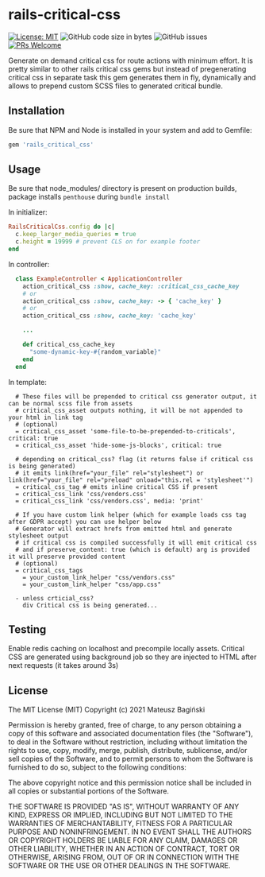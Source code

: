 # rails-critical-css

[![License: MIT](https://img.shields.io/badge/License-MIT-yellow.svg?style=flat-square)](https://opensource.org/licenses/MIT)
![GitHub code size in bytes](https://img.shields.io/github/languages/code-size/mati365/rails-critical-css?style=flat-square)
![GitHub issues](https://img.shields.io/github/issues/mati365/rails-critical-css?style=flat-square)
[![PRs Welcome](https://img.shields.io/badge/PRs-welcome-brightgreen.svg?style=flat-square)](http://makeapullrequest.com)

Generate on demand critical css for route actions with minimum effort. It is pretty similar to other rails critical css gems but instead of pregenerating critical css in separate task this gem generates them in fly, dynamically and allows to prepend custom SCSS files to generated critical bundle.

## Installation

Be sure that NPM and Node is installed in your system and add to Gemfile:

```bash
gem 'rails_critical_css'
```

## Usage

Be sure that node_modules/ directory is present on production builds, package installs `penthouse` during `bundle install`

In initializer:

```ruby
RailsCriticalCss.config do |c|
  c.keep_larger_media_queries = true
  c.height = 19999 # prevent CLS on for example footer
end
```

In controller:

```ruby
  class ExampleController < ApplicationController
    action_critical_css :show, cache_key: :critical_css_cache_key
    # or
    action_critical_css :show, cache_key: -> { 'cache_key' }
    # or
    action_critical_css :show, cache_key: 'cache_key'

    ...

    def critical_css_cache_key
      "some-dynamic-key-#{random_variable}"
    end
  end
```

In template:

```slim
  # These files will be prepended to critical css generator output, it can be normal scss file from assets
  # critical_css_asset outputs nothing, it will be not appended to your html in link tag
  # (optional)
  = critical_css_asset 'some-file-to-be-prepended-to-criticals', critical: true
  = critical_css_asset 'hide-some-js-blocks', critical: true

  # depending on critical_css? flag (it returns false if critical css is being generated)
  # it emits link(href="your_file" rel="stylesheet") or link(href="your_file" rel="preload" onload="this.rel = 'stylesheet'")
  = critical_css_tag # emits inline critical CSS if present
  = critical_css_link 'css/vendors.css'
  = critical_css_link 'css/vendors.css', media: 'print'

  # If you have custom link helper (which for example loads css tag after GDPR accept) you can use helper below
  # Generator will extract hrefs from emitted html and generate stylesheet output
  # if critical css is compiled successfully it will emit critical css
  # and if preserve_content: true (which is default) arg is provided it will preserve provided content
  # (optional)
  = critical_css_tags
    = your_custom_link_helper "css/vendors.css"
    = your_custom_link_helper "css/app.css"

  - unless crticial_css?
    div Critical css is being generated...
```

## Testing

Enable redis caching on localhost and precompile locally assets. Critical CSS are generated using background job so they are injected to HTML after next requests (it takes around 3s)

## License

The MIT License (MIT)
Copyright (c) 2021 Mateusz Bagiński

Permission is hereby granted, free of charge, to any person obtaining a copy of this software and associated documentation files (the "Software"), to deal in the Software without restriction, including without limitation the rights to use, copy, modify, merge, publish, distribute, sublicense, and/or sell copies of the Software, and to permit persons to whom the Software is furnished to do so, subject to the following conditions:

The above copyright notice and this permission notice shall be included in all copies or substantial portions of the Software.

THE SOFTWARE IS PROVIDED "AS IS", WITHOUT WARRANTY OF ANY KIND, EXPRESS OR IMPLIED, INCLUDING BUT NOT LIMITED TO THE WARRANTIES OF MERCHANTABILITY, FITNESS FOR A PARTICULAR PURPOSE AND NONINFRINGEMENT. IN NO EVENT SHALL THE AUTHORS OR COPYRIGHT HOLDERS BE LIABLE FOR ANY CLAIM, DAMAGES OR OTHER LIABILITY, WHETHER IN AN ACTION OF CONTRACT, TORT OR OTHERWISE, ARISING FROM, OUT OF OR IN CONNECTION WITH THE SOFTWARE OR THE USE OR OTHER DEALINGS IN THE SOFTWARE.

